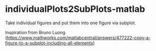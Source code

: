 # individualPlots2SubPlots-matlab

Take individual figures and put them into one figure via subplot. 

Inspiration from Bruno Luong (https://www.mathworks.com/matlabcentral/answers/477222-copy-a-figure-to-a-subplot-including-all-elements)
